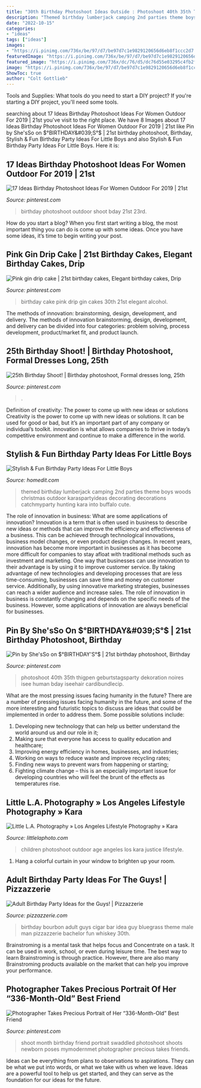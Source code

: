 ```yaml
---
title: "30th Birthday Photoshoot Ideas Outside : Photoshoot 40th 35th Thigpen Geburtstagsparty Dekoration Noires Isee Human Bday Iseehair Cardibundlecip"
description: "Themed birthday lumberjack camping 2nd parties theme boys woods christmas outdoor karaspartyideas decorating decorations catchmyparty hunting kara into buffalo cute"
date: "2022-10-15"
categories:
- "ideas"
tags: ["ideas"]
images:
- "https://i.pinimg.com/736x/be/97/d7/be97d7c1e9829120656d6eb8f1ccc2d7.jpg"
featuredImage: "https://i.pinimg.com/736x/be/97/d7/be97d7c1e9829120656d6eb8f1ccc2d7.jpg"
featured_image: "https://i.pinimg.com/736x/dc/76/d5/dc76d55e03295c4fb2fc94cfdd3da266.jpg"
image: "https://i.pinimg.com/736x/be/97/d7/be97d7c1e9829120656d6eb8f1ccc2d7.jpg"
ShowToc: true
author: "Colt Gottlieb"
---
```



Tools and Supplies: What tools do you need to start a DIY project?
If you're starting a DIY project, you'll need some tools.

	

		
searching about 17 Ideas Birthday Photoshoot Ideas For Women Outdoor For 2019 | 21st you've visit to the right place. We have 8 Images about 17 Ideas Birthday Photoshoot Ideas For Women Outdoor For 2019 | 21st like Pin by She&#039;sSo on $°BIRTHDAY&#039;S°$ | 21st birthday photoshoot, Birthday, Stylish &amp; Fun Birthday Party Ideas For Little Boys and also Stylish &amp; Fun Birthday Party Ideas For Little Boys. Here it is:
		
    
## 17 Ideas Birthday Photoshoot Ideas For Women Outdoor For 2019 | 21st

<img loading=lazy src="https://i.pinimg.com/originals/93/d7/8f/93d78f2a3231f59c867bdc87495419be.jpg" onerror="this.onerror=null;this.src='https://tse2.mm.bing.net/th?id=OIP.XJoh8O1dnfkUv6upUT-VFwAAAA&amp;pid=15.1';" alt="17 Ideas Birthday Photoshoot Ideas For Women Outdoor For 2019 | 21st">

_Source: pinterest.com_

>birthday photoshoot outdoor shoot bday 21st 23rd. 

	

How do you start a blog?
When you first start writing a blog, the most important thing you can do is come up with some ideas. Once you have some ideas, it’s time to begin writing your post.

    
## Pink Gin Drip Cake | 21st Birthday Cakes, Elegant Birthday Cakes, Drip

<img loading=lazy src="https://i.pinimg.com/736x/be/97/d7/be97d7c1e9829120656d6eb8f1ccc2d7.jpg" onerror="this.onerror=null;this.src='https://tse2.mm.bing.net/th?id=OIP.Ragq3R_TNBky3JSVwNzLvgHaJ3&amp;pid=15.1';" alt="Pink gin drip cake | 21st birthday cakes, Elegant birthday cakes, Drip">

_Source: pinterest.com_

>birthday cake pink drip gin cakes 30th 21st elegant alcohol. 

	

The methods of innovation: brainstorming, design, development, and delivery.
The methods of innovation brainstorming, design, development, and delivery can be divided into four categories: problem solving, process development, product/market fit, and product launch.

    
## 25th Birthday Shoot! | Birthday Photoshoot, Formal Dresses Long, 25th

<img loading=lazy src="https://i.pinimg.com/736x/dc/76/d5/dc76d55e03295c4fb2fc94cfdd3da266.jpg" onerror="this.onerror=null;this.src='https://tse3.mm.bing.net/th?id=OIP.19NlKMC027Cth6wgNKsKowHaNK&amp;pid=15.1';" alt="25th Birthday Shoot! | Birthday photoshoot, Formal dresses long, 25th">

_Source: pinterest.com_

>. 

	

Definition of creativity: The power to come up with new ideas or solutions
Creativity is the power to come up with new ideas or solutions. It can be used for good or bad, but it’s an important part of any company or individual’s toolkit. innovation is what allows companies to thrive in today’s competitive environment and continue to make a difference in the world.

    
## Stylish &amp; Fun Birthday Party Ideas For Little Boys

<img loading=lazy src="http://cdn.homedit.com/wp-content/uploads/2015/03/Lumberjack-party-themed.jpg" onerror="this.onerror=null;this.src='https://tse4.mm.bing.net/th?id=OIP.FJRL7m_X7cTd-Rn1ejfeSgHaLE&amp;pid=15.1';" alt="Stylish &amp; Fun Birthday Party Ideas For Little Boys">

_Source: homedit.com_

>themed birthday lumberjack camping 2nd parties theme boys woods christmas outdoor karaspartyideas decorating decorations catchmyparty hunting kara into buffalo cute. 

	

The role of innovation in business: What are some applications of innovation?
Innovation is a term that is often used in business to describe new ideas or methods that can improve the efficiency and effectiveness of a business. This can be achieved through technological innovations, business model changes, or even product design changes. In recent years, innovation has become more important in businesses as it has become more difficult for companies to stay afloat with traditional methods such as investment and marketing. One way that businesses can use innovation to their advantage is by using it to improve customer service. By taking advantage of new technologies and developing processes that are less time-consuming, businesses can save time and money on customer service. Additionally, by using innovative marketing strategies, businesses can reach a wider audience and increase sales. The role of innovation in business is constantly changing and depends on the specific needs of the business. However, some applications of innovation are always beneficial for businesses.

    
## Pin By She&#039;sSo On $°BIRTHDAY&#039;S°$ | 21st Birthday Photoshoot, Birthday

<img loading=lazy src="https://i.pinimg.com/736x/d1/b6/e3/d1b6e37f1887d9dfd06cf4acb290c950.jpg" onerror="this.onerror=null;this.src='https://tse4.mm.bing.net/th?id=OIP.KQE8YqlEMZr6BB4PhhY6gAHaLG&amp;pid=15.1';" alt="Pin by She&#039;sSo on $°BIRTHDAY&#039;S°$ | 21st birthday photoshoot, Birthday">

_Source: pinterest.com_

>photoshoot 40th 35th thigpen geburtstagsparty dekoration noires isee human bday iseehair cardibundlecip. 

	

What are the most pressing issues facing humanity in the future?
There are a number of pressing issues facing humanity in the future, and some of the more interesting and futuristic topics to discuss are ideas that could be implemented in order to address them. Some possible solutions include: 
1) Developing new technology that can help us better understand the world around us and our role in it; 
2) Making sure that everyone has access to quality education and healthcare; 
3) Improving energy efficiency in homes, businesses, and industries; 
4) Working on ways to reduce waste and improve recycling rates; 
5) Finding new ways to prevent wars from happening or starting; 
6) Fighting climate change – this is an especially important issue for developing countries who will feel the brunt of the effects as temperatures rise.

    
## Little L.A. Photography » Los Angeles Lifestyle Photography » Kara

<img loading=lazy src="http://littlelaphoto.com/wordpress/wp-content/uploads/2013/06/cute-outdoor-photoshoot-ideas.jpg" onerror="this.onerror=null;this.src='https://tse1.mm.bing.net/th?id=OIP.PylCKacSmt5bq-ZlX3cqfQHaLH&amp;pid=15.1';" alt="Little L.A. Photography » Los Angeles Lifestyle Photography » Kara">

_Source: littlelaphoto.com_

>children photoshoot outdoor age angeles los kara justice lifestyle. 

	

1. Hang a colorful curtain in your window to brighten up your room.

    
## Adult Birthday Party Ideas For The Guys! | Pizzazzerie

<img loading=lazy src="http://pizzazzerie.com/wp-content/uploads/2015/06/bourbon-and-cigar-bar.jpg" onerror="this.onerror=null;this.src='https://tse3.mm.bing.net/th?id=OIP.eaVwhLZT9gt1yCthcm5keQHaKx&amp;pid=15.1';" alt="Adult Birthday Party Ideas for the Guys! | Pizzazzerie">

_Source: pizzazzerie.com_

>birthday bourbon adult guys cigar bar idea guy bluegrass theme male man pizzazzerie bachelor fun whiskey 30th. 

	

Brainstroming is a mental task that helps focus and Concentrate on a task. It can be used in work, school, or even during leisure time. The best way to learn Brainstroming is through practice. However, there are also many Brainstroming products available on the market that can help you improve your performance.

    
## Photographer Takes Precious Portrait Of Her “336-Month-Old” Best Friend

<img loading=lazy src="https://i.pinimg.com/736x/a7/c7/1c/a7c71cd58a73c4d2c0e316580ea83c85.jpg" onerror="this.onerror=null;this.src='https://tse3.mm.bing.net/th?id=OIP.rmzBoUBrmIYv9f84gRABhwHaJQ&amp;pid=15.1';" alt="Photographer Takes Precious Portrait of Her “336-Month-Old” Best Friend">

_Source: pinterest.com_

>shoot month birthday friend portrait swaddled photoshoot shoots newborn poses mymodernmet photographer precious takes friends. 

	

Ideas can be everything from plans to observations to aspirations. They can be what we put into words, or what we take with us when we leave. Ideas are a powerful tool to help us get started, and they can serve as the foundation for our ideas for the future.

